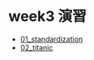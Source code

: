 # week3 演習

- [01_standardization](https://colab.research.google.com/drive/1PIsQaxVn72E5KGr-Xd6b6BchlUgFLAuj?usp=sharing)
- [02_titanic](https://colab.research.google.com/drive/1jNSX-jKthNJkZGkXMjXebM0Y1n0IbNMt?usp=sharing)

